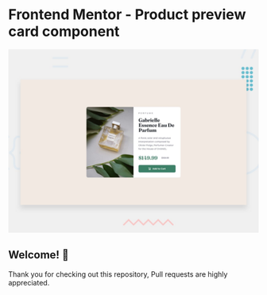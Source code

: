 # Frontend Mentor - Product preview card component

![Design preview for the Product preview card component coding challenge](./design/desktop-preview.jpg)

## Welcome! 👋

Thank you for checking out this repository, Pull requests are highly appreciated.
